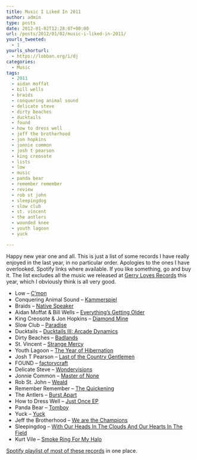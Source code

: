 ```yaml
---
title: Music I Liked In 2011
author: admin
type: posts
date: 2012-01-02T12:28:07+00:00
url: /posts/2012/01/02/music-i-liked-in-2011/
yourls_tweeted:
  - 1
yourls_shorturl:
  - https://lobban.org/i/dj
categories:
  - Music
tags:
  - 2011
  - aidan moffat
  - bill wells
  - braids
  - conquering animal sound
  - delicate steve
  - dirty beaches
  - ducktails
  - found
  - how to dress well
  - jeff the brotherhood
  - jon hopkins
  - jonnie common
  - josh t pearson
  - king creosote
  - lists
  - low
  - music
  - panda bear
  - remember remember
  - review
  - rob st john
  - sleepingdog
  - slow club
  - st. vincent
  - the antlers
  - wounded knee
  - youth lagoon
  - yuck

---
```

Happy new year one and all. This is just a list of some records I have really enjoyed in the last year, in no particular order. Apologies to the ones I have overlooked. Spotify links where available. If you like something, go and buy it. The list excludes all the music we released at [Gerry Loves Records][1] this year, which I obviously think is all very good.

  * Low &#8211; [C&#8217;mon][2]
  * Conquering Animal Sound &#8211; [Kammerspiel][3]
  * Braids &#8211; [Native Speaker][4]
  * Aidan Moffat & Bill Wells &#8211; [Everything&#8217;s Getting Older][5]
  * King Creosote & Jon Hopkins &#8211; [Diamond Mine][6]
  * Slow Club &#8211; [Paradise][7]
  * Ducktails &#8211; [Ducktails III: Arcade Dynamics][8]
  * Dirty Beaches &#8211; [Badlands][9]
  * St. Vincent &#8211; [Strange Mercy][10]
  * Youth Lagoon &#8211; [The Year of Hibernation][11]
  * Josh T Pearson &#8211; [Last of the Country Gentlemen][12]
  * FOUND &#8211; [factorycraft][13]
  * Delicate Steve &#8211; [Wondervisions][14]
  * Jonnie Common &#8211; [Master of None][15]
  * Rob St. John &#8211; [Weald][16]
  * Remember Remember &#8211; [The Quickening][17]
  * The Antlers &#8211; [Burst Apart][18]
  * How to Dress Well &#8211; [Just Once EP][19]
  * Panda Bear &#8211; [Tomboy][20]
  * Yuck &#8211; [Yuck][21]
  * Jeff the Brotherhood &#8211; [We are the Champions][22]
  * Sleepingdog &#8211; [With Our Heads In The Clouds And Our Hearts In The Field][23]
  * Kurt Vile &#8211; [Smoke Ring For My Halo][24]

<div>
  <a href="http://open.spotify.com/user/nonimage/playlist/7kznBNrtFnIxp9Dl1iMGeu">Spotify playlist of most of these records</a> in one place.
</div>

&nbsp;

 [1]: http://gerrylovesrecords.com
 [2]: http://open.spotify.com/album/3cWU7pThOf8iew2epGbitE
 [3]: http://soundcloud.com/gizeh/sets/gzh27
 [4]: http://open.spotify.com/album/0PGCEhJHCujgvt0neyg1qG
 [5]: http://open.spotify.com/album/3GMuRdRY13Ui3jUE1oWG2f
 [6]: http://open.spotify.com/album/1Xl61j4RzKINfWTojz51BJ
 [7]: http://open.spotify.com/album/3EMfhZXmhhhRvBff1Vq6hj
 [8]: http://grooveshark.com/#/album/Ducktails+III+Arcade+Dynamics/4814879
 [9]: http://open.spotify.com/album/2vW79BiE5ngvlFe7JMcBAx
 [10]: http://open.spotify.com/album/1Lci4bx7JIuCC8pnBNX7ds
 [11]: http://open.spotify.com/album/4oGbmR7dENuqtRyvX8MShq
 [12]: http://open.spotify.com/album/2HHRU6oiRsNY2Lw6FK5Qgd
 [13]: http://open.spotify.com/album/4SZ66yaEWcjHSev7GnNB5E
 [14]: http://open.spotify.com/album/1Q8w498Na2yvLRsGYYhjYJ
 [15]: http://open.spotify.com/album/23svHLZdFBj404C8MozwUH
 [16]: http://open.spotify.com/album/3hEdwpIp2FtNocPaCVJLgd
 [17]: http://open.spotify.com/album/3ykva3gySTfDhTRygMvlF3
 [18]: http://open.spotify.com/album/7JbKzvSocR9gZHKTnLAe3v
 [19]: http://open.spotify.com/album/3oHNHGHV5u2OOwArhVmOYf
 [20]: http://open.spotify.com/album/4ii8Me3xykmM836KfBgmRa
 [21]: http://open.spotify.com/album/4A5nCDuPk7HbcyvR6X0d8h
 [22]: http://open.spotify.com/album/1hUW9TSBYr03wL4X5JMGOP
 [23]: http://open.spotify.com/album/02Fs86qodu7HBpzaj6W3Fs
 [24]: http://open.spotify.com/album/32a7BrNNTAu7BVb6DcsMLP